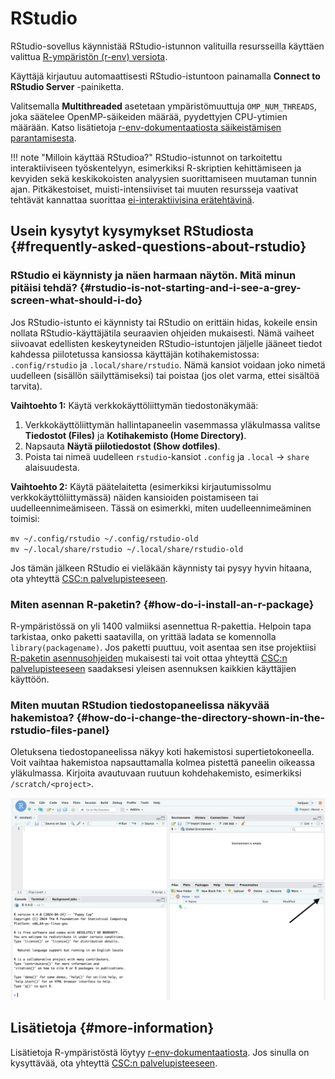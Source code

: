 # RStudio

RStudio-sovellus käynnistää RStudio-istunnon valituilla resursseilla käyttäen valittua [R-ympäristön (r-env) versiota](../../apps/r-env.md#available).

Käyttäjä kirjautuu automaattisesti RStudio-istuntoon painamalla **Connect to RStudio Server** -painiketta.

Valitsemalla **Multithreaded** asetetaan ympäristömuuttuja `OMP_NUM_THREADS`, joka säätelee OpenMP-säikeiden määrää, pyydettyjen CPU-ytimien määrään. Katso lisätietoja [r-env-dokumentaatiosta säikeistämisen parantamisesta](../../apps/r-env.md#improving-performance-using-threading).

!!! note "Milloin käyttää RStudioa?"
    RStudio-istunnot on tarkoitettu interaktiiviseen työskentelyyn, esimerkiksi R-skriptien kehittämiseen ja kevyiden sekä keskikokoisten analyysien suorittamiseen muutaman tunnin ajan. Pitkäkestoiset, muisti-intensiiviset tai muuten resursseja vaativat tehtävät kannattaa suorittaa [ei-interaktiivisina erätehtävinä](../../apps/r-env.md#non-interactive-use).

## Usein kysytyt kysymykset RStudiosta {#frequently-asked-questions-about-rstudio}

### RStudio ei käynnisty ja näen harmaan näytön. Mitä minun pitäisi tehdä? {#rstudio-is-not-starting-and-i-see-a-grey-screen-what-should-i-do}

Jos RStudio-istunto ei käynnisty tai RStudio on erittäin hidas, kokeile ensin nollata RStudio-käyttäjätila seuraavien ohjeiden mukaisesti. Nämä vaiheet siivoavat edellisten keskeytyneiden RStudio-istuntojen jäljelle jääneet tiedot kahdessa piilotetussa kansiossa käyttäjän kotihakemistossa: `.config/rstudio` ja `.local/share/rstudio`. Nämä kansiot voidaan joko nimetä uudelleen (sisällön säilyttämiseksi) tai poistaa (jos olet varma, ettei sisältöä tarvita).

**Vaihtoehto 1:** Käytä verkkokäyttöliittymän tiedostonäkymää:

1. Verkkokäyttöliittymän hallintapaneelin vasemmassa yläkulmassa valitse **Tiedostot (Files)** ja **Kotihakemisto (Home Directory)**.
2. Napsauta **Näytä piilotiedostot (Show dotfiles)**.
3. Poista tai nimeä uudelleen `rstudio`-kansiot `.config` ja `.local` -> `share` alaisuudesta.

**Vaihtoehto 2:** Käytä päätelaitetta (esimerkiksi kirjautumissolmu verkkokäyttöliittymässä) näiden kansioiden poistamiseen tai uudelleennimeämiseen. Tässä on esimerkki, miten uudelleennimeäminen toimisi:

`mv ~/.config/rstudio ~/.config/rstudio-old`  
`mv ~/.local/share/rstudio ~/.local/share/rstudio-old`

Jos tämän jälkeen RStudio ei vieläkään käynnisty tai pysyy hyvin hitaana, ota yhteyttä [CSC:n palvelupisteeseen](../../support/contact.md).

### Miten asennan R-paketin? {#how-do-i-install-an-r-package}

R-ympäristössä on yli 1400 valmiiksi asennettua R-pakettia. Helpoin tapa tarkistaa, onko paketti saatavilla, on yrittää ladata se komennolla `library(packagename)`. Jos paketti puuttuu, voit asentaa sen itse projektiisi [R-paketin asennusohjeiden](../../apps/r-env.md#r-package-installations) mukaisesti tai voit ottaa yhteyttä [CSC:n palvelupisteeseen](../../support/contact.md) saadaksesi yleisen asennuksen kaikkien käyttäjien käyttöön.

### Miten muutan RStudion tiedostopaneelissa näkyvää hakemistoa? {#how-do-i-change-the-directory-shown-in-the-rstudio-files-panel}

Oletuksena tiedostopaneelissa näkyy koti hakemistosi supertietokoneella. Voit vaihtaa hakemistoa napsauttamalla kolmea pistettä paneelin oikeassa yläkulmassa. Kirjoita avautuvaan ruutuun kohdehakemisto, esimerkiksi `/scratch/<project>`.

![RStudion tiedostopaneelin hakemiston vaihtaminen](../../img/rstudio_change_directory.png 'Changing RStudio Files panel directory')

## Lisätietoja {#more-information}

Lisätietoja R-ympäristöstä löytyy [r-env-dokumentaatiosta](../../apps/r-env.md). Jos sinulla on kysyttävää, ota yhteyttä [CSC:n palvelupisteeseen](../../support/contact.md).